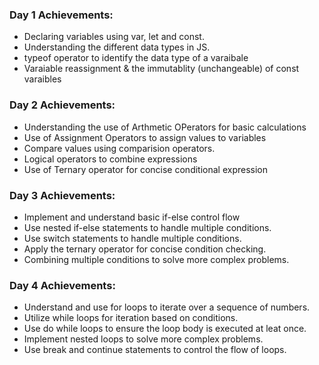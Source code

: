 ### Day 1 Achievements:

- Declaring variables using var, let and const.
- Understanding the different data types in JS.
- typeof operator to identify the data type of a varaibale
- Varaiable reassignment & the immutablity (unchangeable) of const varaibles

### Day 2 Achievements:

- Understanding the use of Arthmetic OPerators for basic calculations
- Use of Assignment Operators to assign values to variables
- Compare values using comparision operators.
- Logical operators to combine expressions
- Use of Ternary operator for concise conditional expression

### Day 3 Achievements:

- Implement and understand basic if-else control flow
- Use nested if-else statements to handle multiple conditions.
- Use switch statements to handle multiple conditions.
- Apply the ternary operator for concise condition checking.
- Combining multiple conditions to solve more complex problems.

### Day 4 Achievements:

- Understand and use for loops to iterate over a sequence of numbers.
- Utilize while loops for iteration based on conditions.
- Use do while loops to ensure the loop body is executed at leat once.
- Implement nested loops to solve more complex problems.
- Use break and continue statements to control the flow of loops.